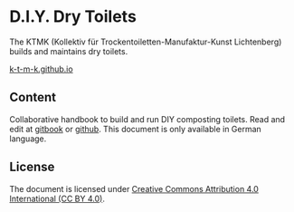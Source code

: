 # D.I.Y. Dry Toilets

The KTMK (Kollektiv für Trockentoiletten-Manufaktur-Kunst Lichtenberg) builds and maintains dry toilets.

[k-t-m-k.github.io](https://k-t-m-k.github.io)

## Content

Collaborative handbook to build and run DIY composting toilets. Read and edit at [gitbook](https://gitbook.com/book/k-t-m-k/diy-kompostklo) or [github](https://github.com/k-t-m-k/DIY-Kompostklo). This document is only available in German language.

## License

The document is licensed under [Creative Commons Attribution 4.0 International \(CC BY 4.0\)](https://creativecommons.org/licenses/by/4.0).
